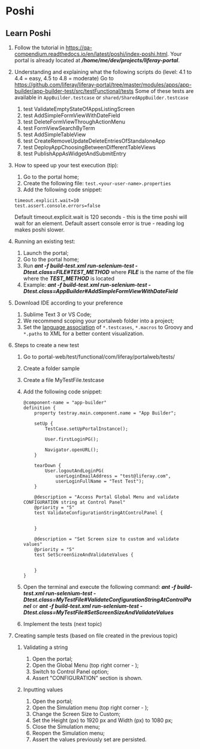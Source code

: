 # Poshi

## Learn Poshi

1. Follow the tutorial in https://qa-compendium.readthedocs.io/en/latest/poshi/index-poshi.html. Your portal is already located at ***/home/me/dev/projects/liferay-portal***.

1. Understanding and explaining what the following scripts do (level: 4.1 to 4.4 = easy, 4.5 to 4.8 = moderate)
    Go to https://github.com/liferay/liferay-portal/tree/master/modules/apps/app-builder/app-builder-test/src/testFunctional/tests 
    Some of these tests are available in ```AppBuilder.testcase``` or ```shared/SharedAppBuilder.testcase```

    1. test ValidateEmptyStateOfAppsListingScreen
    1. test AddSimpleFormViewWithDateField
    1. test DeleteFormViewThroughActionMenu
    1. test FormViewSearchByTerm
    1. test AddSimpleTableView
    1. test CreateRemoveUpdateDeleteEntriesOfStandaloneApp
    1. test DeployAppChoosingBetweenDifferentTableViews
    1. test PublishAppAsWidgetAndSubmitEntry


1. How to speed up your test execution (tip):
    1. Go to the portal home;
    1. Create the following file: ```test.<your-user-name>.properties```
    1. Add the following code snippet: 
    ```
    timeout.explicit.wait=10
    test.assert.console.errors=false
    ````

    Default timeout.explicit.wait is 120 seconds - this is the time poshi will wait for an element.
    Default assert console error is true - reading log makes poshi slower.

1. Running an existing test:
    1. Launch the portal;
    1. Go to the portal home;
    1. Run ***ant -f build-test.xml run-selenium-test -Dtest.class=FILE#TEST_METHOD*** where ***FILE*** is the name of the file where the ***TEST_METHOD*** is located
    1. Example: ***ant -f build-test.xml run-selenium-test -Dtest.class=AppBuilder#AddSimpleFormViewWithDateField***

1. Download IDE according to your preference
    1. Sublime Text 3 or VS Code;
    1. We recommend scoping your portalweb folder into a project;
    1. Set the [language association](https://code.visualstudio.com/docs/languages/overview#_changing-the-language-for-the-selected-file) of ```*.testcases```, ```*.macros``` to Groovy and ```*.paths``` to XML for a better content visualization.


1. Steps to create a new test
    1. Go to portal-web/test/functional/com/liferay/portalweb/tests/
    1. Create a folder sample
    1. Create a file MyTestFile.testcase
    1. Add the following code snippet:

        ```
        @component-name = "app-builder"
        definition {
            property testray.main.component.name = "App Builder";

            setUp {
                TestCase.setUpPortalInstance();

                User.firstLoginPG();

                Navigator.openURL();
            }

            tearDown {
                User.logoutAndLoginPG(
                    userLoginEmailAddress = "test@liferay.com",
                    userLoginFullName = "Test Test");
            }

            @description = "Access Portal Global Menu and validate CONFIGURATION string at Control Panel"
            @priority = "5"
            test ValidateConfigurationStringAtControlPanel {


            }

            @description = "Set Screen size to custom and validate values"
            @priority = "5"
            test SetScreenSizeAndValidateValues {


            }
        }
        ```
    1. Open the terminal and execute the following command: ***ant -f build-test.xml run-selenium-test -Dtest.class=MyTestFile#ValidateConfigurationStringAtControlPanel*** or
    ***ant -f build-test.xml run-selenium-test -Dtest.class=MyTestFile#SetScreenSizeAndValidateValues***
    1. Implement the tests (next topic)

1. Creating sample tests (based on file created in the previous topic) 
    1. Validating a string
        1. Open the portal;
        1. Open the Global Menu (top right corner - );
        1. Switch to Control Panel option;
        1. Assert "CONFIGURATION" section is shown.

    1. Inputting values
        1. Open the portal;
        1. Open the Simulation menu (top right corner - );
        1. Change the Screen Size to Custom;
        1. Set the Height (px) to 1920 px  and Width (px) to 1080 px;
        1. Close the Simulation menu;
        1. Reopen the Simulation menu;
        1. Assert the values previously set are persisted.

